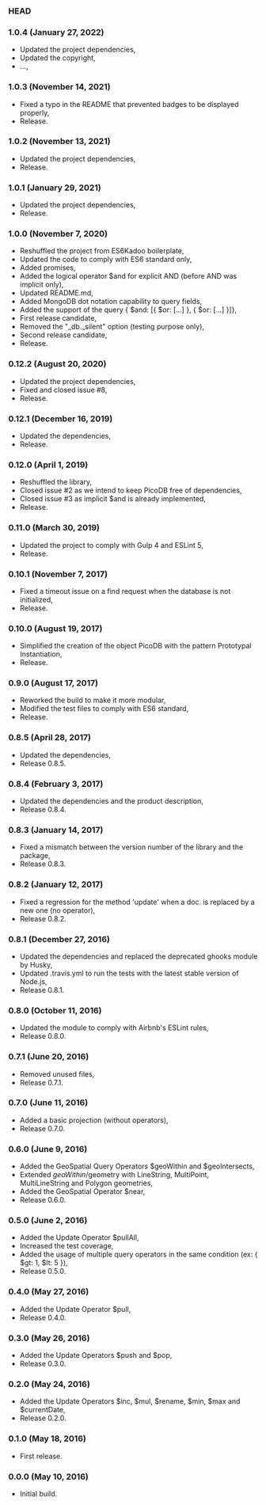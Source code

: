 ### HEAD

### 1.0.4 (January 27, 2022)

  * Updated the project dependencies,
  * Updated the copyright,
  * ...,


### 1.0.3 (November 14, 2021)

  * Fixed a typo in the README that prevented badges to be displayed properly,
  * Release.


### 1.0.2 (November 13, 2021)

  * Updated the project dependencies,
  * Release.


### 1.0.1 (January 29, 2021)

  * Updated the project dependencies,
  * Release.


### 1.0.0 (November 7, 2020)

  * Reshuffled the project from ES6Kadoo boilerplate,
  * Updated the code to comply with ES6 standard only,
  * Added promises,
  * Added the logical operator $and for explicit AND (before AND was implicit only),
  * Updated README.md,
  * Added MongoDB dot notation capability to query fields,
  * Added the support of the query { $and: [{ $or: [...] }, { $or: [...] }]},
  * First release candidate,
  * Removed the "_db._silent" option (testing purpose only),
  * Second release candidate,
  * Release.


### 0.12.2 (August 20, 2020)

  * Updated the project dependencies,
  * Fixed and closed issue #8,
  * Release.


### 0.12.1 (December 16, 2019)

  * Updated the dependencies,
  * Release.


### 0.12.0 (April 1, 2019)

  * Reshuffled the library,
  * Closed issue #2 as we intend to keep PicoDB free of dependencies,
  * Closed issue #3 as implicit $and is already implemented,
  * Release.


### 0.11.0 (March 30, 2019)

  * Updated the project to comply with Gulp 4 and ESLint 5,
  * Release.


### 0.10.1 (November 7, 2017)

  * Fixed a timeout issue on a find request when the database is not initialized,
  * Release.


### 0.10.0 (August 19, 2017)

  * Simplified the creation of the object PicoDB with the pattern Prototypal Instantiation,
  * Release.


### 0.9.0 (August 17, 2017)

  * Reworked the build to make it more modular,
  * Modified the test files to comply with ES6 standard,
  * Release.


### 0.8.5 (April 28, 2017)

  * Updated the dependencies,
  * Release 0.8.5.


### 0.8.4 (February 3, 2017)

  * Updated the dependencies and the product description,
  * Release 0.8.4.


### 0.8.3 (January 14, 2017)

  * Fixed a mismatch between the version number of the library and the package,
  * Release 0.8.3.


### 0.8.2 (January 12, 2017)

  * Fixed a regression for the method 'update' when a doc. is replaced by a new one (no operator),
  * Release 0.8.2.


### 0.8.1 (December 27, 2016)

  * Updated the dependencies and replaced the deprecated ghooks module by Husky,
  * Updated .travis.yml to run the tests with the latest stable version of Node.js,
  * Release 0.8.1.


### 0.8.0 (October 11, 2016)

  * Updated the module to comply with Airbnb's ESLint rules,
  * Release 0.8.0.


### 0.7.1 (June 20, 2016)

  * Removed unused files,
  * Release 0.7.1.


### 0.7.0 (June 11, 2016)

  * Added a basic projection (without operators),
  * Release 0.7.0.


### 0.6.0 (June 9, 2016)

  * Added the GeoSpatial Query Operators $geoWithin and $geoIntersects,
  * Extended $geoWithin/$geometry with LineString, MultiPoint, MultiLineString and Polygon geometries,
  * Added the GeoSpatial Operator $near,
  * Release 0.6.0.


### 0.5.0 (June 2, 2016)

  * Added the Update Operator $pullAll,
  * Increased the test coverage,
  * Added the usage of multiple query operators in the same condition (ex: { $gt: 1, $lt: 5 }),
  * Release 0.5.0.


### 0.4.0 (May 27, 2016)

  * Added the Update Operator $pull,
  * Release 0.4.0.


### 0.3.0 (May 26, 2016)

  * Added the Update Operators $push and $pop,
  * Release 0.3.0.


### 0.2.0 (May 24, 2016)

  * Added the Update Operators $inc, $mul, $rename, $min, $max and $currentDate,
  * Release 0.2.0.


### 0.1.0 (May 18, 2016)

  * First release.


### 0.0.0 (May 10, 2016)

  * Initial build.
